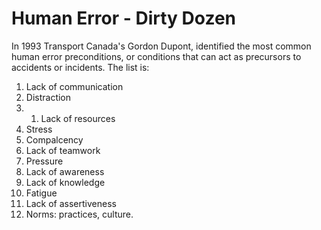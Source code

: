 # Human Error - Dirty Dozen

In 1993 Transport Canada's Gordon Dupont, identified the most common human error preconditions, or conditions that can act as precursors to accidents or incidents.   The list is:

1. Lack of communication
2. Distraction
3. 1. Lack of resources
2. Stress
3. Compalcency
4. Lack of teamwork
5. Pressure
6. Lack of awareness
7. Lack of knowledge
8. Fatigue
9. Lack of assertiveness
10. Norms: practices, culture.

